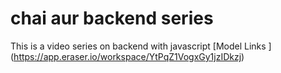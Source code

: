 # chai aur backend series

This is a video series on backend with javascript
[Model Links ] (https://app.eraser.io/workspace/YtPqZ1VogxGy1jzIDkzj)
